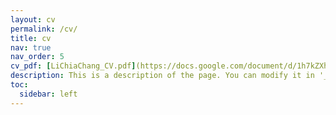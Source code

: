 ```yaml
---
layout: cv
permalink: /cv/
title: cv
nav: true
nav_order: 5
cv_pdf: [LiChiaChang_CV.pdf](https://docs.google.com/document/d/1h7kZXhuLP4ERe2u5HX1uBtlHL3Ftz0bVM_T6VAVSS5w/edit?usp=sharing) # you can also use external links here
description: This is a description of the page. You can modify it in '_pages/cv.md'. You can also change or remove the top pdf download button.
toc:
  sidebar: left
---
```

